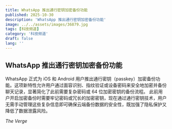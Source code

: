 ```yaml
---
title: WhatsApp 推出通行密钥加密备份功能
published: 2025-10-30
description: 'WhatsApp 推出通行密钥加密备份功能'
image: ../../assets/images/36879.jpg
tags: [科技频道]
category: '科技频道'
draft: false
lang: ''
---
```


## WhatsApp 推出通行密钥加密备份功能

WhatsApp 正式为 iOS 和 Android 用户推出通行密钥（passkey）加密备份功能。这项新特性允许用户通过面容识别、指纹验证或设备密码来安全地加密并备份聊天记录，显著简化了此前需要复杂密码或 64 位加密密钥的备份流程。
此前用户开启加密备份时需要牢记密码或冗长的加密密钥，现在通过通行密钥技术，用户无需手动管理这些复杂信息即可确保云端备份数据的安全性，既加强了隐私保护又降低了数据泄露风险。

*The Verge*
